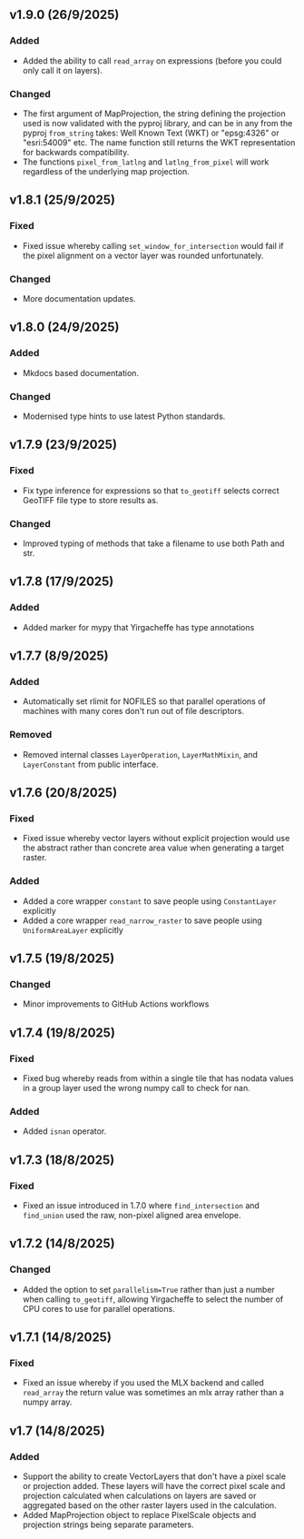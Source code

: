 ## v1.9.0 (26/9/2025)

### Added

* Added the ability to call `read_array` on expressions (before you could only call it on layers).

### Changed

* The first argument of MapProjection, the string defining the projection used is now validated with the pyproj library, and can be in any from the pyproj `from_string` takes: Well Known Text (WKT) or "epsg:4326" or "esri:54009" etc. The name function still returns the WKT representation for backwards compatibility.
* The functions `pixel_from_latlng` and `latlng_from_pixel` will work regardless of the underlying map projection.

## v1.8.1 (25/9/2025)

### Fixed

* Fixed issue whereby calling `set_window_for_intersection` would fail if the pixel alignment on a vector layer was rounded unfortunately.

### Changed

* More documentation updates.

## v1.8.0 (24/9/2025)

### Added

* Mkdocs based documentation.

### Changed

* Modernised type hints to use latest Python standards.

## v1.7.9 (23/9/2025)

### Fixed

* Fix type inference for expressions so that `to_geotiff` selects correct GeoTIFF file type to store results as.

### Changed

* Improved typing of methods that take a filename to use both Path and str.

## v1.7.8 (17/9/2025)

### Added

* Added marker for mypy that Yirgacheffe has type annotations

## v1.7.7 (8/9/2025)

### Added

* Automatically set rlimit for NOFILES so that parallel operations of machines with many cores don't run out of file descriptors.

### Removed

* Removed internal classes `LayerOperation`, `LayerMathMixin`, and `LayerConstant` from public interface.

## v1.7.6 (20/8/2025)

### Fixed

* Fixed issue whereby vector layers without explicit projection would use the abstract rather than concrete area value when generating a target raster.

### Added

* Added a core wrapper `constant` to save people using `ConstantLayer` explicitly
* Added a core wrapper `read_narrow_raster` to save people using `UniformAreaLayer` explicitly

## v1.7.5 (19/8/2025)

### Changed

* Minor improvements to GitHub Actions workflows

## v1.7.4 (19/8/2025)

### Fixed

* Fixed bug whereby reads from within a single tile that has nodata values in a group layer used the wrong numpy call to check for nan.

### Added

* Added `isnan` operator.

## v1.7.3 (18/8/2025)

### Fixed

* Fixed an issue introduced in 1.7.0 where `find_intersection` and `find_union` used the raw, non-pixel aligned area envelope.

## v1.7.2 (14/8/2025)

### Changed

* Added the option to set `parallelism=True` rather than just a number when calling `to_geotiff`, allowing Yirgacheffe to select the number of CPU cores to use for parallel operations.

## v1.7.1 (14/8/2025)

### Fixed

* Fixed an issue whereby if you used the MLX backend and called `read_array` the return value was sometimes an mlx array rather than a numpy array.

## v1.7 (14/8/2025)

### Added

* Support the ability to create VectorLayers that don't have a pixel scale or projection added. These layers will have the correct pixel scale and projection calculated when calculations on layers are saved or aggregated based on the other raster layers used in the calculation.
* Added MapProjection object to replace PixelScale objects and projection strings being separate parameters.
